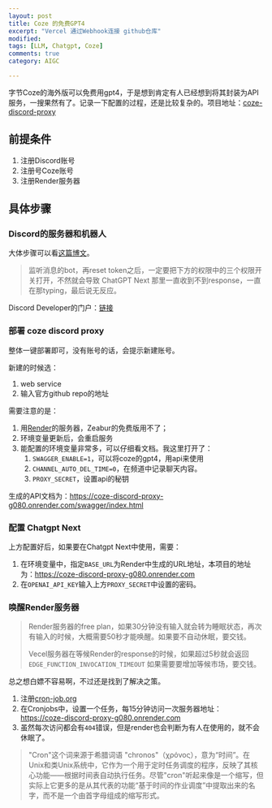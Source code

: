 ```yaml
---
layout: post
title: Coze 的免费GPT4
excerpt: "Vercel 通过Webhook连接 github仓库"
modified: 
tags: [LLM, Chatgpt, Coze]
comments: true
category: AIGC

---
```




字节Coze的海外版可以免费用gpt4，于是想到肯定有人已经想到将其封装为API服务，一搜果然有了。记录一下配置的过程，还是比较复杂的。项目地址：[coze-discord-proxy](https://github.com/deanxv/coze-discord-proxy)



## 前提条件

1. 注册Discord账号
2. 注册号Coze账号
3. 注册Render服务器



## 具体步骤

### Discord的服务器和机器人

大体步骤可以看[这篇博文](https://appscross.com/2024/02/save-20-per-month-triple-jump-free-use-of-gpt4turbo/)。

> 监听消息的bot，再reset token之后，一定要把下方的权限中的三个权限开关打开，不然就会导致 ChatGPT Next 那里一直收到不到response，一直在那typing，最后说无反应。

Discord Developer的门户：[链接](https://discord.com/developers/applications)

### 部署 coze discord proxy

整体一键部署即可，没有账号的话，会提示新建账号。

新建的时候选：

1. web service
2. 输入官方github repo的地址

需要注意的是：

1. 用[Render](https://render.com)的服务器，Zeabur的免费版用不了；
2. 环境变量更新后，会重启服务
3. 能配置的环境变量非常多，可以仔细看文档。我这里打开了：
   1. `SWAGGER_ENABLE=1`，可以将coze的gpt4，用api来使用
   2. `CHANNEL_AUTO_DEL_TIME=0`，在频道中记录聊天内容。
   3. `PROXY_SECRET`，设置api的秘钥

生成的API文档为：https://coze-discord-proxy-g080.onrender.com/swagger/index.html



### 配置 Chatgpt Next

上方配置好后，如果要在Chatgpt Next中使用，需要：

1. 在环境变量中，指定`BASE_URL`为Render中生成的URL地址，本项目的地址为：https://coze-discord-proxy-g080.onrender.com
2. 在`OPENAI_API_KEY`输入上方`PROXY_SECRET`中设置的密码。



### 唤醒Render服务器

> Render服务器的free plan，如果30分钟没有输入就会转为睡眠状态，再次有输入的时候，大概需要50秒才能唤醒。如果要不自动休眠，要交钱。
>
> Vecel服务器在等候Render的response的时候，如果超过5秒就会返回`EDGE_FUNCTION_INVOCATION_TIMEOUT` 如果需要要增加等候市场，要交钱。



总之想白嫖不容易啊，不过还是找到了解决之策。



1. 注册[cron-job.org](https://cron-job.org/en/)
2. 在Cronjobs中，设置一个任务，每15分钟访问一次服务器地址：https://coze-discord-proxy-g080.onrender.com
3. 虽然每次访问都会有`404`错误，但是render也会判断为有人在使用的，就不会休眠了。

> "Cron"这个词来源于希腊词语 "chronos"（χρόνος），意为“时间”。在Unix和类Unix系统中，它作为一个用于定时任务调度的程序，反映了其核心功能——根据时间表自动执行任务。尽管"cron"听起来像是一个缩写，但实际上它更多的是从其代表的功能“基于时间的作业调度”中提取出来的名字，而不是一个由首字母组成的缩写形式。

 
